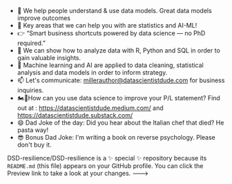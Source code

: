 - 👋 We help people understand & use data models. Great data models improve outcomes  
- 👀 Key areas that we can help you with are statistics and AI-ML!
- 👉 “Smart business shortcuts powered by data science — no PhD required.” 
- 🌱 We can show how to analyze data with R, Python and SQL in order to gain valuable insights.
- 💞️ Machine learning and AI are applied to data cleaning, statistical analysis and data models in order to inform strategy.
- 📫 Let's communicate: millerauthor@datascientistdude.com for business inquiries.
- 🏍️💨How can you use data science to improve your P/L statement? Find out at : https://datascientistdude.medium.com/ and https://datascientistdude.substack.com/
- 😄 Dad Joke of the day: Did you hear about the Italian chef that died? He pasta way!
- 😎 Bonus Dad Joke: I'm writing a book on reverse psychology. Please don't buy it.

DSD-resilience/DSD-resilience is a ✨ special ✨ repository because its `README.md` (this file) appears on your GitHub profile.
You can click the Preview link to take a look at your changes.
--->

